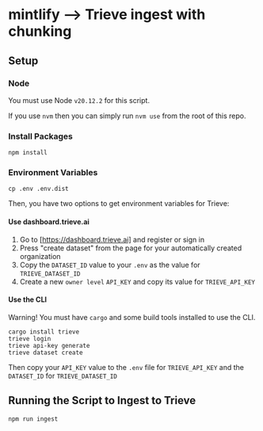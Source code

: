 # mintlify --> Trieve ingest with chunking

## Setup

### Node 

You must use Node `v20.12.2` for this script. 

If you use `nvm` then you can simply run `nvm use` from the root of this repo. 

### Install Packages 

`npm install` 

### Environment Variables

```
cp .env .env.dist
```

Then, you have two options to get environment variables for Trieve:

#### Use dashboard.trieve.ai

1. Go to [https://dashboard.trieve.ai] and register or sign in
2. Press "create dataset" from the page for your automatically created organization
3. Copy the `DATASET_ID` value to your `.env` as the value for `TRIEVE_DATASET_ID` 
4. Create a new `owner level` `API_KEY` and copy its value for `TRIEVE_API_KEY`

#### Use the CLI

Warning! You must have `cargo` and some build tools installed to use the CLI. 

```
cargo install trieve 
trieve login
trieve api-key generate
trieve dataset create
```

Then copy your `API_KEY` value to the `.env` file for `TRIEVE_API_KEY` and the `DATASET_ID` for `TRIEVE_DATASET_ID`

## Running the Script to Ingest to Trieve

`npm run ingest`
